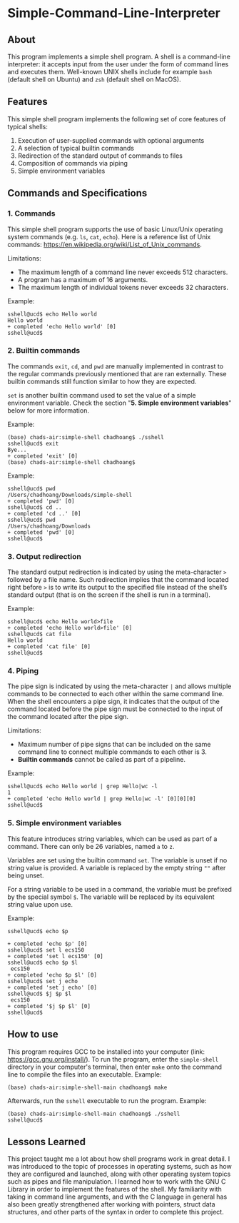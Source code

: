 # Simple-Command-Line-Interpreter
## About
This program implements a simple shell program. A shell is a command-line interpreter: it accepts input from the user under the form of command lines and executes them. Well-known UNIX shells include for example `bash` (default shell on Ubuntu) and `zsh` (default shell on MacOS).
## Features
This simple shell program implements the following set of core features of typical shells:
1. Execution of user-supplied commands with optional arguments
2. A selection of typical builtin commands
3. Redirection of the standard output of commands to files
4. Composition of commands via piping 
5. Simple environment variables
## Commands and Specifications
### 1. Commands
This simple shell program supports the use of basic Linux/Unix operating system commands (e.g. `ls`, `cat`, `echo`). Here is a reference list of Unix commands: https://en.wikipedia.org/wiki/List_of_Unix_commands.

Limitations:
-   The maximum length of a command line never exceeds 512 characters.
-   A program has a maximum of 16 arguments.
-   The maximum length of individual tokens never exceeds 32 characters.

Example:
```
sshell@ucd$ echo Hello world
Hello world
+ completed 'echo Hello world' [0]
sshell@ucd$
```
### 2. Builtin commands
The commands `exit`, `cd`, and `pwd` are manually implemented in contrast to the regular commands previously mentioned that are ran externally. These builtin commands still function similar to how they are expected.

`set` is another builtin command used to set the value of a simple environment variable. Check the section "**5. Simple environment variables**" below for more information.

Example:
```
(base) chads-air:simple-shell chadhoang$ ./sshell
sshell@ucd$ exit
Bye...
+ completed 'exit' [0]
(base) chads-air:simple-shell chadhoang$
```

Example:
```
sshell@ucd$ pwd
/Users/chadhoang/Downloads/simple-shell
+ completed 'pwd' [0]
sshell@ucd$ cd ..
+ completed 'cd ..' [0]
sshell@ucd$ pwd
/Users/chadhoang/Downloads
+ completed 'pwd' [0]
sshell@ucd$
```
### 3. Output redirection
The standard output redirection is indicated by using the meta-character `>` followed by a file name. Such redirection implies that the command located right before `>` is to write its output to the specified file instead of the shell’s standard output (that is on the screen if the shell is run in a terminal).

Example:
```
sshell@ucd$ echo Hello world>file
+ completed 'echo Hello world>file' [0]
sshell@ucd$ cat file
Hello world
+ completed 'cat file' [0]
sshell@ucd$
```
### 4. Piping
The pipe sign is indicated by using the meta-character `|` and allows multiple commands to be connected to each other within the same command line. When the shell encounters a pipe sign, it indicates that the output of the command located before the pipe sign must be connected to the input of the command located after the pipe sign.

Limitations:
- Maximum number of pipe signs that can be included on the same command line to connect multiple commands to each other is 3.
- **Builtin commands** cannot be called as part of a pipeline.

Example:
```
sshell@ucd$ echo Hello world | grep Hello|wc -l
1
+ completed 'echo Hello world | grep Hello|wc -l' [0][0][0]
sshell@ucd$
```
### 5. Simple environment variables 
This feature introduces string variables, which can be used as part of a command. There can only be 26 variables, named `a` to `z`.

Variables are set using the builtin command `set`. The variable is unset if no string value is provided. A variable is replaced by the empty string `""` after being unset.

For a string variable to be used in a command, the variable must be prefixed by the special symbol `$`. The variable will be replaced by its equivalent string value upon use. 

Example:
```
sshell@ucd$ echo $p

+ completed 'echo $p' [0]
sshell@ucd$ set l ecs150
+ completed 'set l ecs150' [0]
sshell@ucd$ echo $p $l
 ecs150
+ completed 'echo $p $l' [0]
sshell@ucd$ set j echo
+ completed 'set j echo' [0]
sshell@ucd$ $j $p $l
 ecs150
+ completed '$j $p $l' [0]
sshell@ucd$
```
## How to use
This program requires GCC to be installed into your computer (link: https://gcc.gnu.org/install/). To run the program, enter the `simple-shell` directory in your computer's terminal, then enter `make` onto the command line to compile the files into an executable.
Example:
```
(base) chads-air:simple-shell-main chadhoang$ make
```
Afterwards, run the `sshell` executable to run the program.
Example:
```
(base) chads-air:simple-shell-main chadhoang$ ./sshell
sshell@ucd$
```
## Lessons Learned
This project taught me a lot about how shell programs work in great detail. I was introduced to the topic of processes in operating systems, such as how they are configured and launched, along with other operating system topics such as pipes and file manipulation. I learned how to work with the GNU C Library in order to implement the features of the shell. My familiarity with taking in command line arguments, and with the C language in general has also been greatly strengthened after working with pointers, struct data structures, and other parts of the syntax in order to complete this project.
